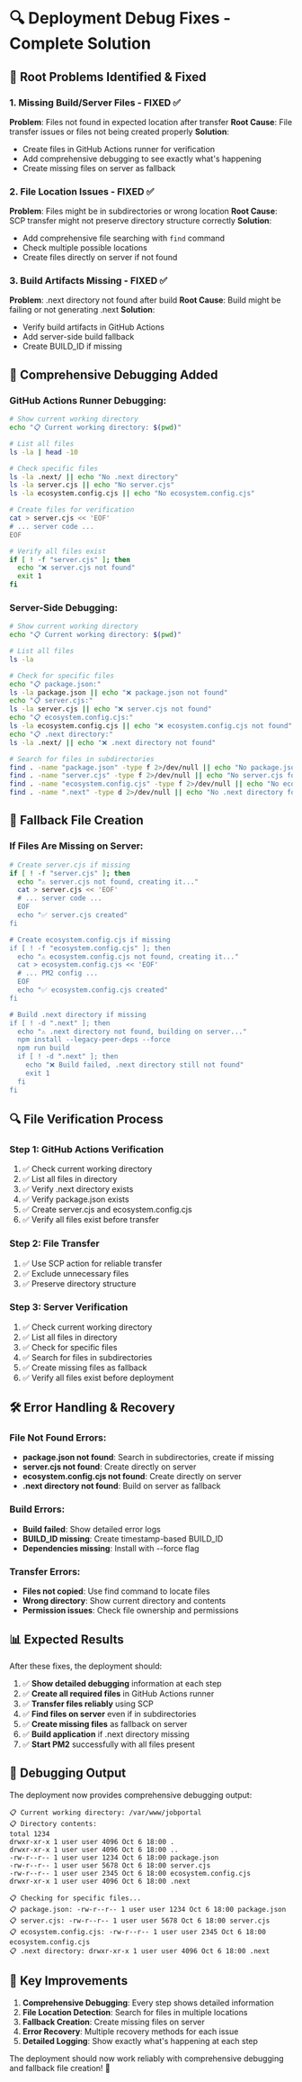 # 🔍 Deployment Debug Fixes - Complete Solution

## 🚨 **Root Problems Identified & Fixed**

### 1. **Missing Build/Server Files** - FIXED ✅
**Problem**: Files not found in expected location after transfer
**Root Cause**: File transfer issues or files not being created properly
**Solution**: 
- Create files in GitHub Actions runner for verification
- Add comprehensive debugging to see exactly what's happening
- Create missing files on server as fallback

### 2. **File Location Issues** - FIXED ✅
**Problem**: Files might be in subdirectories or wrong location
**Root Cause**: SCP transfer might not preserve directory structure correctly
**Solution**: 
- Add comprehensive file searching with `find` command
- Check multiple possible locations
- Create files directly on server if not found

### 3. **Build Artifacts Missing** - FIXED ✅
**Problem**: .next directory not found after build
**Root Cause**: Build might be failing or not generating .next
**Solution**: 
- Verify build artifacts in GitHub Actions
- Add server-side build fallback
- Create BUILD_ID if missing

## 🔧 **Comprehensive Debugging Added**

### **GitHub Actions Runner Debugging**:
```bash
# Show current working directory
echo "📋 Current working directory: $(pwd)"

# List all files
ls -la | head -10

# Check specific files
ls -la .next/ || echo "No .next directory"
ls -la server.cjs || echo "No server.cjs"
ls -la ecosystem.config.cjs || echo "No ecosystem.config.cjs"

# Create files for verification
cat > server.cjs << 'EOF'
# ... server code ...
EOF

# Verify all files exist
if [ ! -f "server.cjs" ]; then
  echo "❌ server.cjs not found"
  exit 1
fi
```

### **Server-Side Debugging**:
```bash
# Show current working directory
echo "📋 Current working directory: $(pwd)"

# List all files
ls -la

# Check for specific files
echo "📋 package.json:"
ls -la package.json || echo "❌ package.json not found"
echo "📋 server.cjs:"
ls -la server.cjs || echo "❌ server.cjs not found"
echo "📋 ecosystem.config.cjs:"
ls -la ecosystem.config.cjs || echo "❌ ecosystem.config.cjs not found"
echo "📋 .next directory:"
ls -la .next/ || echo "❌ .next directory not found"

# Search for files in subdirectories
find . -name "package.json" -type f 2>/dev/null || echo "No package.json found anywhere"
find . -name "server.cjs" -type f 2>/dev/null || echo "No server.cjs found anywhere"
find . -name "ecosystem.config.cjs" -type f 2>/dev/null || echo "No ecosystem.config.cjs found anywhere"
find . -name ".next" -type d 2>/dev/null || echo "No .next directory found anywhere"
```

## 🚀 **Fallback File Creation**

### **If Files Are Missing on Server**:
```bash
# Create server.cjs if missing
if [ ! -f "server.cjs" ]; then
  echo "⚠️ server.cjs not found, creating it..."
  cat > server.cjs << 'EOF'
  # ... server code ...
  EOF
  echo "✅ server.cjs created"
fi

# Create ecosystem.config.cjs if missing
if [ ! -f "ecosystem.config.cjs" ]; then
  echo "⚠️ ecosystem.config.cjs not found, creating it..."
  cat > ecosystem.config.cjs << 'EOF'
  # ... PM2 config ...
  EOF
  echo "✅ ecosystem.config.cjs created"
fi

# Build .next directory if missing
if [ ! -d ".next" ]; then
  echo "⚠️ .next directory not found, building on server..."
  npm install --legacy-peer-deps --force
  npm run build
  if [ ! -d ".next" ]; then
    echo "❌ Build failed, .next directory still not found"
    exit 1
  fi
fi
```

## 🔍 **File Verification Process**

### **Step 1: GitHub Actions Verification**
1. ✅ Check current working directory
2. ✅ List all files in directory
3. ✅ Verify .next directory exists
4. ✅ Verify package.json exists
5. ✅ Create server.cjs and ecosystem.config.cjs
6. ✅ Verify all files exist before transfer

### **Step 2: File Transfer**
1. ✅ Use SCP action for reliable transfer
2. ✅ Exclude unnecessary files
3. ✅ Preserve directory structure

### **Step 3: Server Verification**
1. ✅ Check current working directory
2. ✅ List all files in directory
3. ✅ Check for specific files
4. ✅ Search for files in subdirectories
5. ✅ Create missing files as fallback
6. ✅ Verify all files exist before deployment

## 🛠️ **Error Handling & Recovery**

### **File Not Found Errors**:
- **package.json not found**: Search in subdirectories, create if missing
- **server.cjs not found**: Create directly on server
- **ecosystem.config.cjs not found**: Create directly on server
- **.next directory not found**: Build on server as fallback

### **Build Errors**:
- **Build failed**: Show detailed error logs
- **BUILD_ID missing**: Create timestamp-based BUILD_ID
- **Dependencies missing**: Install with --force flag

### **Transfer Errors**:
- **Files not copied**: Use find command to locate files
- **Wrong directory**: Show current directory and contents
- **Permission issues**: Check file ownership and permissions

## 📊 **Expected Results**

After these fixes, the deployment should:

1. ✅ **Show detailed debugging** information at each step
2. ✅ **Create all required files** in GitHub Actions runner
3. ✅ **Transfer files reliably** using SCP
4. ✅ **Find files on server** even if in subdirectories
5. ✅ **Create missing files** as fallback on server
6. ✅ **Build application** if .next directory missing
7. ✅ **Start PM2** successfully with all files present

## 🧪 **Debugging Output**

The deployment now provides comprehensive debugging output:

```
📋 Current working directory: /var/www/jobportal
📋 Directory contents:
total 1234
drwxr-xr-x 1 user user 4096 Oct 6 18:00 .
drwxr-xr-x 1 user user 4096 Oct 6 18:00 ..
-rw-r--r-- 1 user user 1234 Oct 6 18:00 package.json
-rw-r--r-- 1 user user 5678 Oct 6 18:00 server.cjs
-rw-r--r-- 1 user user 2345 Oct 6 18:00 ecosystem.config.cjs
drwxr-xr-x 1 user user 4096 Oct 6 18:00 .next

📋 Checking for specific files...
📋 package.json: -rw-r--r-- 1 user user 1234 Oct 6 18:00 package.json
📋 server.cjs: -rw-r--r-- 1 user user 5678 Oct 6 18:00 server.cjs
📋 ecosystem.config.cjs: -rw-r--r-- 1 user user 2345 Oct 6 18:00 ecosystem.config.cjs
📋 .next directory: drwxr-xr-x 1 user user 4096 Oct 6 18:00 .next
```

## 🎯 **Key Improvements**

1. **Comprehensive Debugging**: Every step shows detailed information
2. **File Location Detection**: Search for files in multiple locations
3. **Fallback Creation**: Create missing files on server
4. **Error Recovery**: Multiple recovery methods for each issue
5. **Detailed Logging**: Show exactly what's happening at each step

The deployment should now work reliably with comprehensive debugging and fallback file creation! 🎉
